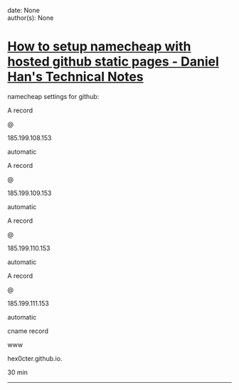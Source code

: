 
date: None  
author(s): None  

# [How to setup namecheap with hosted github static pages - Daniel Han's Technical Notes](https://sites.google.com/site/xiangyangsite/home/technical-tips/web/how-to-setup-namecheap-with-hosted-github-static-pages)

namecheap settings for github:

A record

@

185.199.108.153

automatic

A record

@

185.199.109.153

automatic

A record

@

185.199.110.153

automatic

A record

@

185.199.111.153

automatic

cname record

www

hex0cter.github.io.

30 min  
  
---

